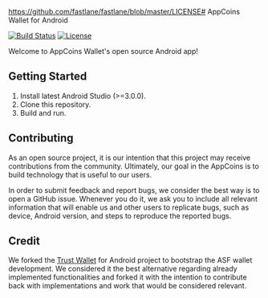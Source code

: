 https://github.com/fastlane/fastlane/blob/master/LICENSE# AppCoins Wallet for Android

[![Build Status](https://travis-ci.org/TrustWallet/trust-wallet-android.svg?branch=master)](https://travis-ci.org/TrustWallet/trust-wallet-android)
[![License](https://img.shields.io/badge/license-GPL3-green.svg?style=flat)](https://github.com/fastlane/fastlane/blob/master/LICENSE)

Welcome to AppCoins Wallet's open source Android app!

## Getting Started

1. Install latest Android Studio (>=3.0.0).
2. Clone this repository.
3. Build and run.

## Contributing

As an open source project, it is our intention that this project may receive 
contributions from the community. Ultimately, our goal in the AppCoins is to build
technology that is useful to our users.

In order to submit feedback and report bugs, we consider the best way is to open 
a GitHub issue. Whenever you do it, we ask you to include all relevant information
that will enable us and other users to replicate bugs, such as device, Android version,
and steps to reproduce the reported bugs.

## Credit

We forked the [Trust Wallet](https://trustwalletapp.com) for Android project to bootstrap the ASF wallet development. We considered it the best alternative regarding already implemented functionalities and forked it with the intention to contribute back with implementations and work that would be considered relevant.

